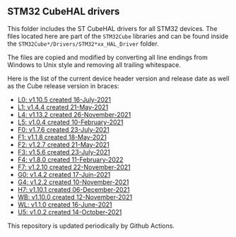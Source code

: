 ## STM32 CubeHAL drivers

This folder includes the ST CubeHAL drivers for all STM32 devices. The files
located here are part of the `STM32Cube` libraries and can be found inside the
`STM32Cube*/Drivers/STM32*xx_HAL_Driver` folder.

The files are copied and modified by converting all line endings from Windows to
Unix style and removing all trailing whitespace.

Here is the list of the current device header version and release date as well
as the Cube release version in braces:

- [L0: v1.10.5 created 16-July-2021](https://github.com/STMicroelectronics/STM32CubeL0)
- [L1: v1.4.4 created 21-May-2021](https://github.com/STMicroelectronics/STM32CubeL1)
- [L4: v1.13.2 created 26-November-2021](https://github.com/STMicroelectronics/STM32CubeL4)
- [L5: v1.0.4 created 10-February-2021](https://github.com/STMicroelectronics/STM32CubeL5)
- [F0: v1.7.6 created 23-July-2021](https://github.com/STMicroelectronics/STM32CubeF0)
- [F1: v1.1.8 created 18-May-2021](https://github.com/STMicroelectronics/STM32CubeF1)
- [F2: v1.2.7 created 21-May-2021](https://github.com/STMicroelectronics/STM32CubeF2)
- [F3: v1.5.6 created 23-July-2021](https://github.com/STMicroelectronics/STM32CubeF3)
- [F4: v1.8.0 created 11-February-2022](https://github.com/STMicroelectronics/STM32CubeF4)
- [F7: v1.2.10 created 22-November-2021](https://github.com/STMicroelectronics/STM32CubeF7)
- [G0: v1.4.2 created 17-Juin-2021](https://github.com/STMicroelectronics/STM32CubeG0)
- [G4: v1.2.2 created 10-November-2021](https://github.com/STMicroelectronics/STM32CubeG4)
- [H7: v1.10.1 created 06-December-2021](https://github.com/STMicroelectronics/STM32CubeH7)
- [WB: v1.10.0 created 12-November-2021](https://github.com/STMicroelectronics/STM32CubeWB)
- [WL: v1.1.0 created 16-June-2021](https://github.com/STMicroelectronics/STM32CubeWL)
- [U5: v1.0.2 created 14-October-2021](https://github.com/STMicroelectronics/STM32CubeU5)

This repository is updated periodically by Github Actions.
